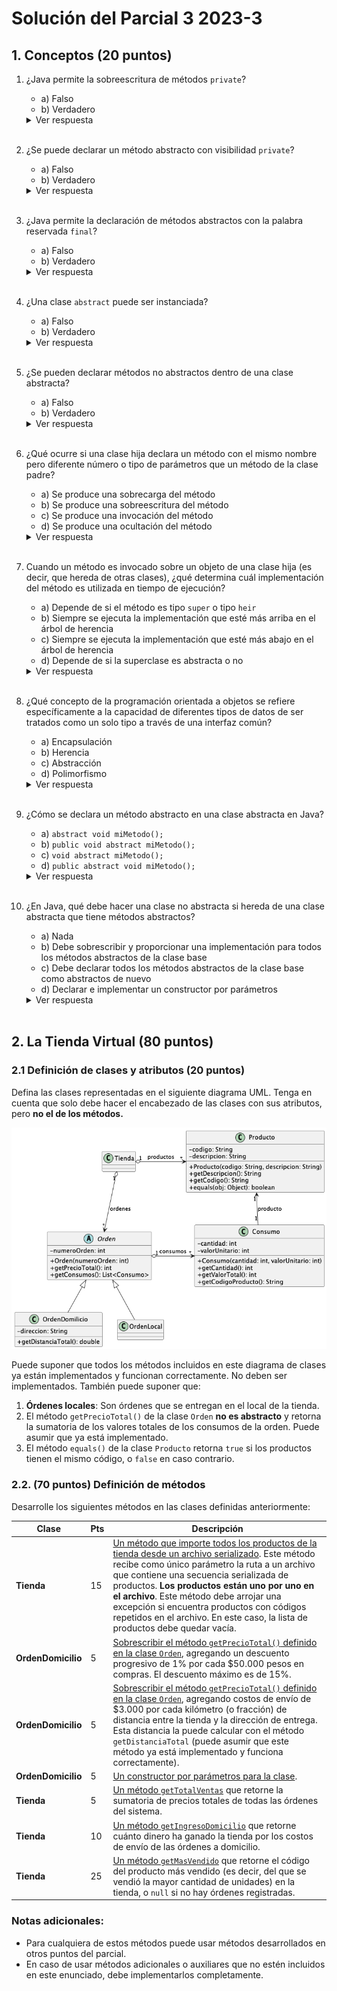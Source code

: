 # Solución del Parcial 3 2023-3

## 1. Conceptos (20 puntos)

1. ¿Java permite la sobreescritura de métodos `private`?
   - a) Falso
   - b) Verdadero
   <details>
      <summary>Ver respuesta</summary>
      a) Falso
   </details></br>

2. ¿Se puede declarar un método abstracto con visibilidad `private`?
   - a) Falso
   - b) Verdadero
   <details>
      <summary>Ver respuesta</summary>
      a) Falso
   </details></br>

3. ¿Java permite la declaración de métodos abstractos con la palabra reservada `final`?
   - a) Falso
   - b) Verdadero
   <details>
      <summary>Ver respuesta</summary>
      a) Falso
   </details></br>

4. ¿Una clase `abstract` puede ser instanciada?
   - a) Falso
   - b) Verdadero
   <details>
      <summary>Ver respuesta</summary>
      a) Falso
   </details></br>

5. ¿Se pueden declarar métodos no abstractos dentro de una clase abstracta?
   - a) Falso
   - b) Verdadero
   <details>
      <summary>Ver respuesta</summary>
      b) Verdadero
   </details></br>

6. ¿Qué ocurre si una clase hija declara un método con el mismo nombre pero diferente número o tipo de parámetros que un método de la clase padre?
   - a) Se produce una sobrecarga del método
   - b) Se produce una sobreescritura del método
   - c) Se produce una invocación del método
   - d) Se produce una ocultación del método
   <details>
      <summary>Ver respuesta</summary>
      a) Se produce una sobrecarga del método
   </details></br>

7. Cuando un método es invocado sobre un objeto de una clase hija (es decir, que hereda de otras clases), ¿qué determina cuál implementación del método es utilizada en tiempo de ejecución?
   - a) Depende de si el método es tipo `super` o tipo `heir`
   - b) Siempre se ejecuta la implementación que esté más arriba en el árbol de herencia
   - c) Siempre se ejecuta la implementación que esté más abajo en el árbol de herencia
   - d) Depende de si la superclase es abstracta o no
   <details>
      <summary>Ver respuesta</summary>
      c) Siempre se ejecuta la implementación que esté más abajo en el árbol de herencia
   </details></br>

8. ¿Qué concepto de la programación orientada a objetos se refiere específicamente a la capacidad de diferentes tipos de datos de ser tratados como un solo tipo a través de una interfaz común?
   - a) Encapsulación
   - b) Herencia
   - c) Abstracción
   - d) Polimorfismo
   <details>
      <summary>Ver respuesta</summary>
      d) Polimorfismo
   </details></br>

9. ¿Cómo se declara un método abstracto en una clase abstracta en Java?
   - a) `abstract void miMetodo();`
   - b) `public void abstract miMetodo();`
   - c) `void abstract miMetodo();`
   - d) `public abstract void miMetodo();`
   <details>
      <summary>Ver respuesta</summary>
      d) `public abstract void miMetodo();`
   </details></br>

10. ¿En Java, qué debe hacer una clase no abstracta si hereda de una clase abstracta que tiene métodos abstractos?
    - a) Nada
    - b) Debe sobrescribir y proporcionar una implementación para todos los métodos abstractos de la clase base
    - c) Debe declarar todos los métodos abstractos de la clase base como abstractos de nuevo
    - d) Declarar e implementar un constructor por parámetros
    <details>
       <summary>Ver respuesta</summary>
       b) Debe sobrescribir y proporcionar una implementación para todos los métodos abstractos de la clase base
    </details></br>

## 2. La Tienda Virtual (80 puntos)

### 2.1 Definición de clases y atributos (20 puntos)

Defina las clases representadas en el siguiente diagrama UML. Tenga en cuenta que solo debe hacer el encabezado de las clases con sus atributos, pero **no el de los métodos.**

![Diagrama de clases](./assets/Parcial2-2330-diagrama.png)

Puede suponer que todos los métodos incluidos en este diagrama de clases ya están implementados y funcionan correctamente. No deben ser implementados. También puede suponer que:

1. **Órdenes locales**: Son órdenes que se entregan en el local de la tienda.
2. El método `getPrecioTotal()` de la clase `Orden` **no es abstracto** y retorna la sumatoria de los valores totales de los consumos de la orden. Puede asumir que ya está implementado.
3. El método `equals()` de la clase `Producto` retorna `true` si los productos tienen el mismo código, o `false` en caso contrario.

### 2.2. (70 puntos) Definición de métodos

Desarrolle los siguientes métodos en las clases definidas anteriormente:

| Clase              | Pts | Descripción                                                                                                                                                                                                                                                                                                                                                                                                                                                              |
|--------------------|-----|--------------------------------------------------------------------------------------------------------------------------------------------------------------------------------------------------------------------------------------------------------------------------------------------------------------------------------------------------------------------------------------------------------------------------------------------------------------------------|
| **Tienda**         | 15  | [Un método que importe todos los productos de la tienda desde un archivo serializado](./src/main/java/com/company/model/Tienda.java#L55). Este método recibe como único parámetro la ruta a un archivo que contiene una secuencia serializada de productos. **Los productos están uno por uno en el archivo**. Este método debe arrojar una excepción si encuentra productos con códigos repetidos en el archivo. En este caso, la lista de productos debe quedar vacía. |
| **OrdenDomicilio** | 5   | [Sobrescribir el método `getPrecioTotal()` definido en la clase `Orden`](./src/main/java/com/company/model/orden/OrdenLocal.java#L12), agregando un descuento progresivo de 1% por cada $50.000 pesos en compras. El descuento máximo es de 15%.                                                                                                                                                                                                                         |
| **OrdenDomicilio** | 5   | [Sobrescribir el método `getPrecioTotal()` definido en la clase `Orden`](./src/main/java/com/company/model/orden/OrdenDomicilio.java#L33), agregando costos de envío de $3.000 por cada kilómetro (o fracción) de distancia entre la tienda y la dirección de entrega. Esta distancia la puede calcular con el método `getDistanciaTotal` (puede asumir que este método ya está implementado y funciona correctamente).                                                  |
| **OrdenDomicilio** | 5   | [Un constructor por parámetros para la clase](./src/main/java/com/company/model/orden/OrdenDomicilio.java#L9).                                                                                                                                                                                                                                                                                                                                                           |
| **Tienda**         | 5   | [Un método `getTotalVentas`](src/main/java/com/company/model/Tienda.java#L126) que retorne la sumatoria de precios totales de todas las órdenes del sistema.                                                                                                                                                                                                                                                                                                             |
| **Tienda**         | 10  | [Un método `getIngresoDomicilio`](./src/main/java/com/company/model/Tienda.java#L149) que retorne cuánto dinero ha ganado la tienda por los costos de envío de las órdenes a domicilio.                                                                                                                                                                                                                                                                                  |
| **Tienda**         | 25  | [Un método `getMasVendido`](./src/main/java/com/company/model/Tienda.java#L185) que retorne el código del producto más vendido (es decir, del que se vendió la mayor cantidad de unidades) en la tienda, o `null` si no hay órdenes registradas.                                                                                                                                                                                                                         |

### Notas adicionales:

- Para cualquiera de estos métodos puede usar métodos desarrollados en otros puntos del parcial.
- En caso de usar métodos adicionales o auxiliares que no estén incluidos en este enunciado, debe implementarlos completamente.
